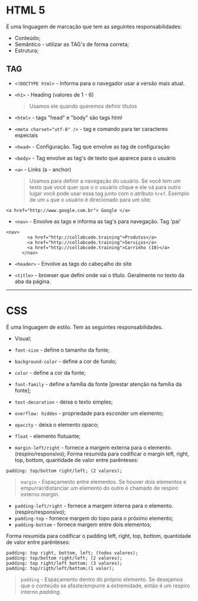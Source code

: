 # HTML 5

É uma linguagem de marcação que tem as seguintes responsabilidades:

- Conteúdo;
- Semântico - utilizar as TAG's de forma correta;
- Estrutura;

## TAG

- `<!DOCTYPE html>` - Informa para o navegador usar a versão mais atual.

- `<h1>` - Heading (valores de 1 - 6)

  > Usamos ele quando queremos definir títulos

- `<html>` - tags "head" e "body" são tags html

- `<meta charset="utf-8" />` - tag e comando para ter caracteres especiais

- `<head>` - Configuração. Tag que envolve as tag de configuração

- `<body>` - Tag envolve as tag's de texto que aparece para o usuário

- `<a>` - Links (a - anchor)
  > Usamos para definir a navegação do usuário. Se você tem um texto que você quer que o o usuário clique e ele vá para outro lugar você pode usar essa tag junto com o atributo `href`. Exemplo de um `a` que o usuário é direcionado para um site:

```
<a href="http://www.google.com.br"> Google </a>
```

- `<nav>` - Envolve as tags e informa as tag's para navegação. Tag 'pai'

```
<nav>
        <a href="http://collabcode.training">Produtos</a>
        <a href="http://collabcode.training">Serviços</a>
        <a href="http://collabcode.training">Carrinho (10)</a>
      </nav>
```

- `<header>` - Envolve as tags do cabeçalho do site

- `<title>` - browser que defini onde vai o título. Geralmente no texto da aba da página.

---

# CSS

É uma linguagem de estilo.
Tem as seguintes responsabilidades.

- Visual;

- `font-size` - define o tamanho da fonte;
- `background-color` - define a cor de fundo;
- `color` - define a cor da fonte;
- `font-family` - define a família da fonte [prestar atenção na família da fonte];
- `text-decoration` - deixa o texto simples;
- `overflow: hidden` - propriedade para esconder um elemento;
- `opacity` - deixa o elemento opaco;
- `float` - elemento flutuante;
- `margin-left/right` - fornece a margem externa para o elemento. (respiro/responsivo);
  Forma resumida para codificar o margin left, right, top, bottom, quantidade de valor entre parênteses:

```
padding: top/bottom right/left; (2 valores);
```

> `margin` - Espaçamento entre elementos. Se houver dois elementos e empurrar/distanciar um elemento do outro é chamado de respiro externo _margin_.

- `padding-left/right` - fornece a margem interna para o elemento. (respiro/responsivo);
- `padding-top` - fornece margem do topo para o próximo elemento;
- `padding-bottom` - fornece margem entre dois elementos;

Forma resumida para codificar o padding left, right, top, bottom, quantidade de valor entre parênteses:

```
padding: top right, bottom, left; (todos valores);
padding: top/bottom right/left; (2 valores);
padding: top right/left bottom; (3 valores);
padding: top/rigth/left/bottom;(1 valor);
```

> `padding` - Espaçamento dentro do próprio elemento. Se desejamos que o conteúdo se afaste/empurre a extremidade, então é um respiro interno _padding_.
